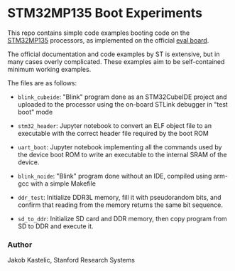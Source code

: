 # STM32MP135 Boot Experiments

This repo contains simple code examples booting code on the
[STM32MP135](https://www.st.com/en/microcontrollers-microprocessors/stm32mp135.html)
processors, as implemented on the official [eval
board](https://www.st.com/en/evaluation-tools/stm32mp135f-dk.html).

The official documentation and code examples by ST is extensive, but in many
cases overly complicated. These examples aim to be self-contained minimum
working examples.

The files are as follows:

- `blink_cubeide`: "Blink" program done as an STM32CubeIDE project and uploaded
  to the processor using the on-board STLink debugger in "test boot" mode

- `stm32_header`: Jupyter notebook to convert an ELF object file to an
  executable with the correct header file required by the boot ROM

- `uart_boot`: Jupyter notebook implementing all the commands used by the device
  boot ROM to write an executable to the internal SRAM of the device.

- `blink_noide`: "Blink" program done without an IDE, compiled using arm-gcc
  with a simple Makefile

- `ddr_test`: Initialize DDR3L memory, fill it with pseudorandom bits, and
  confirm that reading from the memory returns the same bit sequence.

- `sd_to_ddr`: Initialize SD card and DDR memory, then copy program from SD to
  DDR and execute it.

### Author

Jakob Kastelic, Stanford Research Systems
